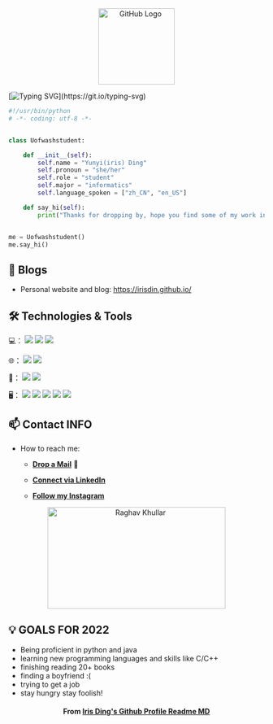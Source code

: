<div align="center">
<img src="https://github.com/raghavk16/raghavk16/blob/master/octo.gif" alt="GitHub Logo" width="150" height="150" />
</div>


  [![Typing SVG](https://readme-typing-svg.herokuapp.com?color=%23020608&size=19&center=true&lines=Welcome+To+Iris's+GitHub+Profile+!)](https://git.io/typing-svg)
```python
#!/usr/bin/python
# -*- coding: utf-8 -*-


class Uofwashstudent:

    def __init__(self):
        self.name = "Yunyi(iris) Ding"
        self.pronoun = "she/her"
        self.role = "student"
        self.major = "informatics"
        self.language_spoken = ["zh_CN", "en_US"]

    def say_hi(self):
        print("Thanks for dropping by, hope you find some of my work interesting.")


me = Uofwashstudent()
me.say_hi()
```

## 📝 Blogs

- Personal website and blog: https://irisdin.github.io/


## 🛠 Technologies & Tools

💻：
![](https://img.shields.io/badge/Code-Python-informational?style=flat&logo=python&logoColor=white&color=6aa6f8)
![](https://img.shields.io/badge/Code-Java-informational?style=flat&logo=Javat&logoColor=white&color=6aa6f8)
![](https://img.shields.io/badge/Code-R-informational?style=flat&logo=R&logoColor=white&color=6aa6f8)


🌐：
![](https://img.shields.io/badge/Code-JavaScript-informational?style=flat&logo=javascript&logoColor=white&color=6aa6f8)
![](https://img.shields.io/badge/Code-html5-informational?style=flat&logo=html5&logoColor=white&color=6aa6f8)


🔧：
![](https://img.shields.io/badge/Editor-VS_Code-informational?style=flat&logo=visual-studio-code&logoColor=white&color=6aa6f8)
![](https://img.shields.io/badge/Editor-Eclipse-informational?style=flat&logo=Eclipse&logoColor=white&color=6aa6f8)

🖥：
![](https://img.shields.io/badge/Tool-Figma-informational?style=flat&logo=Figma&logoColor=white&color=6aa6f8)
![](https://img.shields.io/badge/Tool-Tableau-informational?style=flat&logo=Tableau&logoColor=white&color=6aa6f8)
![](https://img.shields.io/badge/Tool-PowerBI-informational?style=flat&logo=PowerBI&logoColor=white&color=6aa6f8)
![](https://img.shields.io/badge/Tool-Autocad-informational?style=flat&logo=Autocad&logoColor=white&color=6aa6f8)
![](https://img.shields.io/badge/Tool-balsamiq-informational?style=flat&logo=balsamiq&logoColor=white&color=6aa6f8)



## 📫 Contact INFO
-  How to reach me:

    * [**Drop a Mail**](mailto:irisding20020213@outlook.com) 📧

    * [**Connect via LinkedIn**](https://www.linkedin.com/in/yunyi-iris-ding-a82976189/)

    * [**Follow my Instagram**](https://www.instagram.com/iris_oovo/)

<div align="center">
<img src="https://github.com/raghavk16/raghavk16/blob/master/connected.gif" alt="Raghav Khullar" width="350" height="200" />
</div>

## 💡 GOALS FOR 2022
- Being proficient in python and java
- learning new programming languages and skills like C/C++
- finishing reading 20+ books
- finding a boyfriend :(
- trying to get a job
- stay hungry stay foolish!

<h4 align="center">From <a href="https://github.com/IrisDin/IrisDin"> Iris Ding's Github Profile Readme MD</a></h4>
